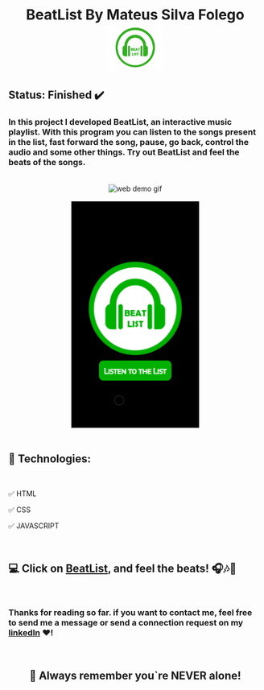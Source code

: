 <h1 align="center"><strong>BeatList By Mateus Silva Folego <img src="./GitHub/beat_List_Icon.png" width=110px alt="logo BeatList">  </strong></h1>

<h2><strong>Status:</strong> Finished ✔️</h2>

### In this project I developed BeatList, an interactive music playlist. With this program you can listen to the songs present in the list, fast forward the song, pause, go back, control the audio and some other things. Try out BeatList and feel the beats of the songs.

<br>

<div align="center">
    <img src="./GitHub/demo_Web.gif" alt="web demo gif"> 
        <br><br>
    <img src="./GitHub/demo_Mob.gif" alt="Mobile demo gif" height=450px>
</div>
<br>

## **🚀 Technologies:**

<br>

 ✅ HTML

 ✅ CSS

 ✅ JAVASCRIPT

<br>

## 💻 Click on [BeatList](https://beatlist.netlify.app/), and feel the beats! 🎧🎶🎵

<br>

### Thanks for reading so far. if you want to contact me, feel free to send me a message or send a connection request on my [linkedIn](https://www.linkedin.com/in/mateus-silva-folego260601/) ❤!

<br>

<h2 align="center"> 📖 Always remember you`re <strong>NEVER</strong> alone!